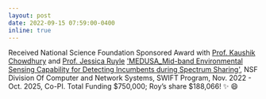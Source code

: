 ```yaml
---
layout: post
date: 2022-09-15 07:59:00-0400
inline: true
---
```


Received National Science Foundation Sponsored Award with <a href="https://genesys-lab.org" parent = '_blank'> Prof. Kaushik Chowdhury</a> and <a href="https://www.ou.edu/coe/ece/faculty_directory/dr_ruyle" parent = '_blank'> Prof. Jessica Ruyle</a> <a href="https://www.nsf.gov/awardsearch/showAward?AWD_ID=2229444&HistoricalAwards=false" parent = '_blank'> 'MEDUSA_Mid-band Environmental Sensing Capability for Detecting Incumbents during Spectrum Sharing'</a>, NSF Division Of Computer and Network Systems, SWIFT Program, Nov. 2022 - Oct. 2025, Co-PI. Total Funding $750,000; Roy’s share $188,066! :sparkles: :smile:

<!-- A simple inline announcement with Markdown emoji! :sparkles: :smile: -->
